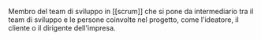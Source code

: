 Membro del team di sviluppo in [[scrum]] che si pone da intermediario tra il team di sviluppo e le persone coinvolte nel progetto, come l'ideatore, il cliente o il dirigente dell'impresa.
